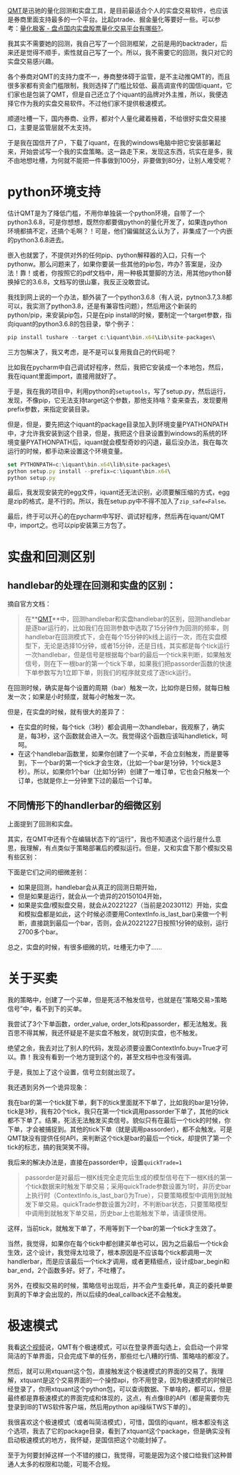 [QMT](http://docs.thinktrader.net/vip/pages/5841ba/)是迅驰的量化回测和实盘工具，是目前最适合个人的实盘交易软件，也应该是券商里面支持最多的一个平台。比起ptrade、掘金量化等要好一些。可以参考：[量化极客 - 盘点国内实盘股票量化交易平台有哪些?](https://www.bilibili.com/video/BV1mg411Q7r3)。

我其实不需要她的回测，我自己写了一个回测框架，之前是用的backtrader，后来还是觉得不顺手，索性就自己写了一个。所以，我不需要它的回测，我只对它的实盘交易感兴趣。

各个券商对QMT的支持力度不一，券商整体碍于监管，是不主动推QMT的，而且很多家都有资金门槛限制，我则选择了门槛比较低、最高调宣传的国信iquant，它们家也是包装了QMT，但是自己还立了个iquant的品牌对外主推，所以，我便选择它作为我的实盘交易软件。不过他们家不提供极速模式。

顺道吐槽一下，国内券商、业界，都对个人量化藏着掖着，不给很好实盘交易接口，主要是监管层就不太支持。

于是我在国信开了户，下载了iquant，在我的windows电脑中把它安装部署起来，开始尝试写一个我的实盘策略。这一路走下来，发现这东西，坑实在是多，我不由地想吐槽，为何就不能把一件事做到100分，非要做到80分，让别人难受呢？

# python环境支持

估计QMT是为了降低门槛，不用你单独装一个python环境，自带了一个python3.6.8，可是你想想，既然你都要做python的量化开发了，如果连python环境都搞不定，还搞个毛啊？！可是，他们偏偏就这么认为了，非集成了一个内嵌的python3.6.8进去。

嵌入也就罢了，不提供对外的任何pip、python解释器的入口，只有一个pythonw。那么问题来了，如果你要装一些其他的pip包，咋办? 答案是，没办法！靠！或者，你按照它的pdf文档中，用一种极其蹩脚的方法，用其他python替换掉它的3.6.8，文档写的很山寨，我反正没敢尝试。

我找到网上说的一个办法，额外装了一个python3.6.8（有人说，pytnon3.7,3.8都可以，我实测了python3.8，还是有兼容性问题），然后用这个新装的python/pip，来安装pip包，只是在pip install的时候，要制定一个target参数，指向iquant的python3.6.8的包目录，举个例子：

```jsx
pip install tushare --target c:\iquant\bin.x64\Lib\site-packages\
```

三方包解决了，我又考虑，是不是可以复用我自己的代码呢？

比如我在pycharm中自己调试好程序，然后，我把它安装成一个本地包，然后，我在iquant里面import，直接用就好了。

于是，我在我的项目中，利用python的`setuptools`，写了setup.py，然后运行，发现，不像pip，它无法支持target这个参数，那他支持啥？查来查去，发现要用prefix参数，来指定安装目录。

但是，但是，要先把这个iquant的package目录加入到环境变量PYATHONPATH中，才允许我安装到这个目录，但是，我把这个目录设置到windows的系统的环境变量PYATHONPATH后，iquant就会模型奇妙的闪退，最后没办法，我在每次运行的时候，都手动来设置这个环境变量。

```jsx
set PYTHONPATH=c:\iquant\bin.x64\lib\site-packages\
python setup.py install --prefix=c:\iquant\bin.x64\
python setup.py
```

最后，我发现安装完的egg文件，iquant还无法识别，必须要解压缩的方式，egg是zip的格式，是不行的。所以，我在setup.py中不得不加入了`zip_safe=False。`

最后，终于可以开心的在pycharm中写好、调试好程序，然后再在iquant/QMT中，import之。也可以pip安装第三方包了。

# 实盘和回测区别

## handlebar的处理在回测和实盘的区别：

摘自官方文档：

> 在**[QMT](https://www.qmtptrade.com/?tag=qmt)**中，回测handlebar和实盘handlebar的区别，回测handlebar是逐bar运行的，比如我们在回测参数中选取了15分钟作为回测的频率，则handlebar在回测模式下，会在每个15分钟的k线上运行一次，而在实盘模型下，无论是选择10分钟，或者15分钟，还是日线，其实都是每个tick运行一次handlebar，但是信号是根据每个bar的最后一个tick来判断，如果触发信号，则在下一根bar的第一个tick下单，如果我们把passorder函数的快速下单参数写为1立即下单，则我们的程序就变成了逐tick运行。
> 

在回测时候，确实是每个设置的周期（bar）触发一次，比如你是日频，就每日触发一次；如果是小时频度，就每小时触发一次。

但是，在实盘的时候，就有很大的差异了：

- 在实盘的时候，每个tick（3秒）都会调用一次handlebar，我观察了，确实是，每3秒，这个函数就会进入一次。我觉得这个函数应该叫handletick，呵呵。
- 在这个handlebar函数里，如果你创建了一个买单，不会立刻触发，而是要等到，下一个bar的第一个tick才会生效，（比如一个bar是1分钟，1个tick是3秒）。所以，如果你1个bar（比如1分钟）创建了一堆订单，它也会只触发一个订单，也就是你上一分钟里下过的最后一个订单。

## 不同情形下的handlerbar的细微区别

上面提到了回测和实盘。

其实，在QMT中还有个在编辑状态下的“运行”，我也不知道这个运行是什么意思，我理解，有点类似于策略部署后的模拟运行。但是，又和实盘下那个模拟交易有些区别：

下面是它们之间的细微差别：

- 如果是回测，handlebar会从真正的回测日期开始，
- 但是如果是运行，就会从一个诡异的20150104开始，
- 如果是实盘/模拟盘交易，就会从20221227（当前是20230112）开始，实盘和模拟盘都是如此，这个时候必须要用ContextInfo.is_last_bar()来做一个判断，直接跳到最后一个bar，否则，会从20221227日按照1分钟的级别，运行2700多个bar。

总之，实盘的时候，有很多细微的坑，吐槽无力中了……

# 关于买卖

我的策略中，创建了一个买单，但是死活不触发信号，也就是在”策略交易>策略信号”中，看不到下的买单。

我尝试了3个下单函数，order_value, order_lots和passorder，都无法触发。我百思不得其解，我还怀疑是不是实盘不触发，就切到实盘，也不触发。

绝望之余，我去对比了别人的代码，发现必须要设置ContextInfo.buy=True才可以。靠！我没有看到一个地方提到这个的，甚至文档中也没有强调。

于是，我加上了这个设置，信号立刻就出现了。

我还遇到另外一个诡异现象：

我在bar的第一个tick就下单，剩下的tick里面就不下单了，比如我的bar是1分钟，tick是3秒，我有20个tick，我只在第一个tick调用passorder下单了，其他的tick都不下单了。结果，死活无法触发买卖信号。貌似只有在最后一个tick的时候，你下单，才会被捕捉到。其他的tick下单（就是调用passorder），都不会触发。可是QMT缺没有提供任何API，来判断这个tick是bar的最后一个tick，却提供了第一个tick的标志，搞的我哭笑不得。

我后来的解决办法是，直接在passorder中，设置`quickTrade=1`

>passorder是对最后一根K线完全走完后生成的模型信号在下一根K线的第一个tick数据来时触发下单交易；采用quickTrade参数设置为1时，非历史bar上执行时（ContextInfo.is_last_bar()为True），只要策略模型中调用到就触发下单交易。quickTrade参数设置为2时，不判断bar状态，只要策略模型中调用到就触发下单交易，历史bar上也能触发下单，请谨慎使用。

这样，当前tick，就触发下单了，不用等到下一个bar的第一个tick才生效了。

当然，我觉得，如果你在每个tick中都创建买单也可以，因为之后最后一个tick会生效，这个设计，我觉得太垃圾了，根本原因是不应该每个tick都调用一次handlerbar，而是应该最后一个tick才调用，或者更精细点，设计成bar_begin和bar_end，2个函数多好。好了，不吐槽了。

另外，在模拟交易的时候，策略信号出现后，并不会产生委托单，真正的委托单要到真的下单才会出现的，所以后续的deal_callback还不会触发。

# 极速模式

我看[这个视频](https://www.bilibili.com/video/BV1ex4y1G7wT)说，QMT有个极速模式，可以在登录界面勾选上，会启动一个非常简洁的下单界面，只会完成下单的任务，那些烂七八糟的行情、策略啥的都没了。

然后，就可以用xtquant这个包，直接触发这个极速模式的界面的交易了。我理解，xtquant是这个交易界面的一个操控api，你不用登录，因为极速模式的时候已经登录了，你用xtquant这个python包，可以查询数据、下单啥的，都可以，但是最终都是靠极速模式的界面完成和体现的，这点，有点像IB的API（都是需要你先登录到IB的TWS软件客户端，然后用python api操纵TWS下单的）。

我很喜欢这个极速模式（或者叫简洁模式），可惜，国信的iquant，根本都没有这个选项，我去了它的package目录，看到了xtquant这个package，但是确实没有启动极速模式的地方，我怀疑，是国信把这个功能封掉了。

至于为何要封掉这样一个不错的接口，我觉得，可能是因为这个接口给我们这种普通人太多的权限和功能，可能不合规。